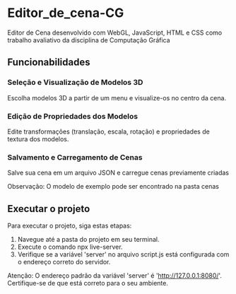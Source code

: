 # Editor_de_cena-CG
Editor de Cena desenvolvido com WebGL, JavaScript, HTML e CSS como trabalho avaliativo da disciplina de Computação Gráfica

## Funcionabilidades
### Seleção e Visualização de Modelos 3D 
Escolha modelos 3D a partir de um menu e visualize-os no centro da cena.

### Edição de Propriedades dos Modelos 
Edite transformações (translação, escala, rotação) e propriedades de textura dos modelos.

### Salvamento e Carregamento de Cenas
Salve sua cena em um arquivo JSON e carregue cenas previamente criadas

Observação: O modelo de exemplo pode ser encontrado na pasta cenas

## Executar o projeto

Para executar o projeto, siga estas etapas:
1. Navegue até a pasta do projeto em seu terminal.
2. Execute o comando npx live-server.
3. Verifique se a variável 'server' no arquivo script.js está configurada com o endereço correto do servidor.

Atenção: O endereço padrão da variável 'server' é 'http://127.0.0.1:8080/'. Certifique-se de que está correto para o seu ambiente.

